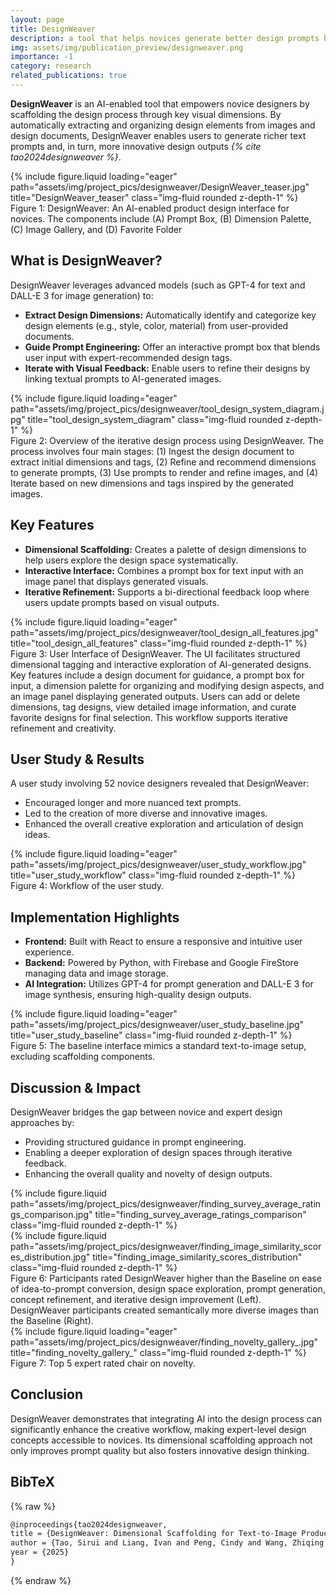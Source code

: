 ```yaml
---
layout: page
title: DesignWeaver
description: a tool that helps novices generate better design prompts by surfacing key visual dimensions, leading to more diverse and expert-aligned product designs
img: assets/img/publication_preview/designweaver.png
importance: -1
category: research
related_publications: true
---
```


**DesignWeaver** is an AI-enabled tool that empowers novice designers by scaffolding the design process through key visual dimensions. By automatically extracting and organizing design elements from images and design documents, DesignWeaver enables users to generate richer text prompts and, in turn, more innovative design outputs _{% cite tao2024designweaver %}_.

<div class="row">
    <div class="col-sm mt-3 mt-md-0">
        {% include figure.liquid loading="eager" path="assets/img/project_pics/designweaver/DesignWeaver_teaser.jpg" title="DesignWeaver_teaser" class="img-fluid rounded z-depth-1" %}
    </div>
</div>
<div class="caption">
    Figure 1: DesignWeaver: An AI-enabled product design interface for novices. The components include (A) Prompt Box, (B) Dimension Palette, (C) Image Gallery, and (D) Favorite Folder
</div>

## What is DesignWeaver?

DesignWeaver leverages advanced models (such as GPT-4 for text and DALL-E 3 for image generation) to:

- **Extract Design Dimensions:** Automatically identify and categorize key design elements (e.g., style, color, material) from user-provided documents.
- **Guide Prompt Engineering:** Offer an interactive prompt box that blends user input with expert-recommended design tags.
- **Iterate with Visual Feedback:** Enable users to refine their designs by linking textual prompts to AI-generated images.

<div class="row">
    <div class="col-sm mt-3 mt-md-0">
        {% include figure.liquid loading="eager" path="assets/img/project_pics/designweaver/tool_design_system_diagram.jpg" title="tool_design_system_diagram" class="img-fluid rounded z-depth-1" %}
    </div>
</div>
<div class="caption">
    Figure 2: Overview of the iterative design process using DesignWeaver. The process involves four main stages: (1) Ingest the design document to extract initial dimensions and tags, (2) Refine and recommend dimensions to generate prompts, (3) Use prompts to render and refine images, and (4) Iterate based on new dimensions and tags inspired by the generated images.
</div>

## Key Features

- **Dimensional Scaffolding:** Creates a palette of design dimensions to help users explore the design space systematically.
- **Interactive Interface:** Combines a prompt box for text input with an image panel that displays generated visuals.
- **Iterative Refinement:** Supports a bi-directional feedback loop where users update prompts based on visual outputs.

<div class="row">
    <div class="col-sm mt-3 mt-md-0">
        {% include figure.liquid loading="eager" path="assets/img/project_pics/designweaver/tool_design_all_features.jpg" title="tool_design_all_features" class="img-fluid rounded z-depth-1" %}
    </div>
</div>
<div class="caption">
    Figure 3: User Interface of DesignWeaver. The UI facilitates structured dimensional tagging and interactive exploration of AI-generated designs. Key features include a design document for guidance, a prompt box for input, a dimension palette for organizing and modifying design aspects, and an image panel displaying generated outputs. Users can add or delete dimensions, tag designs, view detailed image information, and curate favorite designs for final selection. This workflow supports iterative refinement and creativity.
</div>

## User Study & Results

A user study involving 52 novice designers revealed that DesignWeaver:

- Encouraged longer and more nuanced text prompts.
- Led to the creation of more diverse and innovative images.
- Enhanced the overall creative exploration and articulation of design ideas.

<div class="row">
    <div class="col-sm mt-3 mt-md-0">
        {% include figure.liquid loading="eager" path="assets/img/project_pics/designweaver/user_study_workflow.jpg" title="user_study_workflow" class="img-fluid rounded z-depth-1" %}
    </div>
</div>
<div class="caption">
    Figure 4: Workflow of the user study.
</div>

## Implementation Highlights

- **Frontend:** Built with React to ensure a responsive and intuitive user experience.
- **Backend:** Powered by Python, with Firebase and Google FireStore managing data and image storage.
- **AI Integration:** Utilizes GPT-4 for prompt generation and DALL-E 3 for image synthesis, ensuring high-quality design outputs.

<div class="row">
    <div class="col-sm mt-3 mt-md-0">
        {% include figure.liquid loading="eager" path="assets/img/project_pics/designweaver/user_study_baseline.jpg" title="user_study_baseline" class="img-fluid rounded z-depth-1" %}
    </div>
</div>
<div class="caption">
    Figure 5: The baseline interface mimics a standard text-to-image setup, excluding scaffolding components.
</div>

## Discussion & Impact

DesignWeaver bridges the gap between novice and expert design approaches by:

- Providing structured guidance in prompt engineering.
- Enabling a deeper exploration of design spaces through iterative feedback.
- Enhancing the overall quality and novelty of design outputs.

<div class="row justify-content-sm-center">
    <div class="col-sm-8 mt-3 mt-md-0">
        {% include figure.liquid path="assets/img/project_pics/designweaver/finding_survey_average_ratings_comparison.jpg" title="finding_survey_average_ratings_comparison" class="img-fluid rounded z-depth-1" %}
    </div>
    <div class="col-sm-4 mt-3 mt-md-0">
        {% include figure.liquid path="assets/img/project_pics/designweaver/finding_image_similarity_scores_distribution.jpg" title="finding_image_similarity_scores_distribution" class="img-fluid rounded z-depth-1" %}
    </div>
</div>
<div class="caption">
    Figure 6: Participants rated DesignWeaver higher than the Baseline on ease of idea-to-prompt conversion, design space exploration, prompt generation, concept refinement, and iterative design improvement (Left). <br> DesignWeaver participants created semantically more diverse images than the Baseline (Right).
</div>

<div class="row">
    <div class="col-sm mt-3 mt-md-0">
        {% include figure.liquid loading="eager" path="assets/img/project_pics/designweaver/finding_novelty_gallery_.jpg" title="finding_novelty_gallery_" class="img-fluid rounded z-depth-1" %}
    </div>
</div>
<div class="caption">
    Figure 7: Top 5 expert rated chair on novelty.
</div>

## Conclusion

DesignWeaver demonstrates that integrating AI into the design process can significantly enhance the creative workflow, making expert-level design concepts accessible to novices. Its dimensional scaffolding approach not only improves prompt quality but also fosters innovative design thinking.

## BibTeX

{% raw %}

```html
@inproceedings{tao2024designweaver, 
title = {DesignWeaver: Dimensional Scaffolding for Text-to-Image Product Design}, 
author = {Tao, Sirui and Liang, Ivan and Peng, Cindy and Wang, Zhiqing and Palani, Srishti and Dow, Steven}, booktitle = {Conference on Human Factors in Computing Systems}, 
year = {2025}
}
```

{% endraw %}
